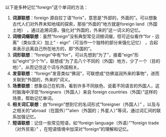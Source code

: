 以下是多种记忆“foreign”这个单词的方法：
1. **词源联想**：foreign 源自拉丁语“foris”，意思是“外部的，外面的”。可以想象古代人们对外界未知地域的探索，那些“外面的”地方就是foreign land（外国土地） ，通过追溯词源，强化对“外国的，外来的”这一词义的记忆。
2. **词根词缀联想**：虽然“foreign”没有典型常见词根词缀，但可近似看作“for - 远离”（类似含义）加上“ - eign”（可当作一个独特的部分来强化记忆） ，合起来表示远离自己所在地方的，即“外国的”。
3. **词形联想**：“foreign”中有“for”，可以先想到“为了”，接着“eign”形似“eight”少个“h”，联想成“为了去八个不同的（外国）地方，少了一个（目的地）”，从而记住这个词与外国相关。
4. **发音联想**：“foreign”发音类似“佛润”，可联想成“仿佛滋润外来的事物”，进而关联到“外国的，外来的”词义。
5. **场景联想**：想象自己在机场，看到许多不同肤色、说着不同语言的外国人，这时脑海中浮现“foreigners（外国人）来自 foreign countries（外国）”这样的场景，帮助记忆单词。
6. **相关词汇联想**：由“foreign”想到它的名词形式“foreigner（外国人）” ，以及与之相关的“abroad（在国外）”“alien（外国的；外星人）”等词，通过词汇间的联系加强记忆。
7. **短语联想**：记住一些常见短语，如“foreign language（外语）”“foreign trade（对外贸易）” ，在短语情境中加深对“foreign”的理解和记忆。 